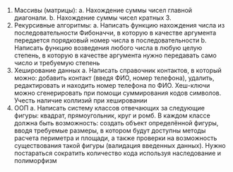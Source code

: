 1. Массивы (матрицы):
a. Нахождение суммы чисел главной диагонали.
b. Нахождение суммы чисел кратных 3.
2. Рекурсивные алгоритмы:
a. Написать функцию нахождения числа из последовательности
Фибоначчи, в которую в качестве аргумента передается порядковый
номер числа в последовательности
b. Написать функцию возведения любого числа в любую целую степень, в
которую в качестве аргумента нужно передавать само число и
требуемую степень
3. Хеширование данных
a. Написать справочник контактов, в который можно: добавить контакт
(введя ФИО, номер телефона), удалить, редактировать и находить номер
телефона по ФИО. Хеш-ключи можно сгенерировать при помощи
суммирования кодов символов. Учесть наличие коллизий при
хешировании
4. ООП
a. Написать систему классов отвечающих за следующие фигуры: квадрат,
прямоугольник, круг и ромб. В каждом классе должна быть
возможность: создать объект определённой фигуры, вводя требуемые
размеры, в котором будут доступны методы расчета периметра и
площади, а также проверки на возможность существования такой
фигуры (валидация введенных данных). Нужно постараться сократить
количество кода используя наследование и полиморфизм
